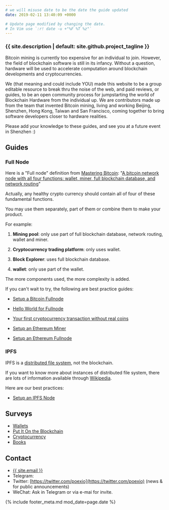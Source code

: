 ```yaml
---
# we will misuse date to be the date the guide updated
date: 2019-02-11 13:40:09 +0000

# Update page modified by changing the date.
# In Vim use `:r! date -u +"%F %T %z"`
---
```


### {{ site.description | default: site.github.project_tagline }}

Bitcoin mining is currently too expensive for an individual to join. However, the field of blockchain software is still in its infancy. Without a question, hardware will be used to accelerate computation around blockchain developments and cryptocurrencies.

We (that meaning and could include YOU) made this website to be a group editable resource to break thru the noise of the web, and paid reviews, or guides, to be an open community process for jumpstarting the world of Blockchain Hardware from the individual up. We are contributors made up from the team that invented Bitcoin mining, living and working Beijing, Shenzhen, Hong Kong, Taiwan and San Francisco, coming together to bring software developers closer to hardware realities.

Please add your knowledge to these guides, and see you at a future event in Shenzhen :)


## Guides

### Full Node

Here is a "Full node" definition from [Mastering Bitcoin](https://github.com/bitcoinbook/bitcoinbook): 
 "[A bitcoin network node with all four functions: wallet, miner, full blockchain database, and network routing](https://github.com/bitcoinbook/bitcoinbook/blob/develop/ch08.asciidoc#full_node_reference)"

Actually, any healthy crypto currency should contain all of four of these fundamental functions.

You may use them separately, part of them or combine them to make your product.

For example:

1. __Mining pool__: only use part of full blockchain database, network routing, wallet and miner.

2. __Cryptocurrency trading platform__: only uses wallet.

3. __Block Explorer__: uses full blockchain database.

4. __wallet__: only use part of the wallet.

The more components used, the more complexity is added.

If you can't wait to try, the following are best practice guides:


- [Setup a Bitcoin Fullnode](/guide/setup-bitcoin-fullnode)
- [Hello World for Fullnode](/guide/fullnode-helloworld)
- [Your first cryptocurrency transaction without real coins](/guide/testnet-guide.md)

- [Setup an Ethereum Miner](/guide/setup-ethereum-miner)
- [Setup an Ethereum Fullnode](/guide/setup-ethereum-fullnode)


### IPFS

IPFS is a [distributed file system](https://en.wikipedia.org/wiki/Clustered_file_system#Distributed_file_systems), not the blockchain.

If you want to know more about instances of distributed file system, there are lots of information available through [Wikipedia](https://en.wikipedia.org/wiki/List_of_file_systems#Distributed_file_systems).

Here are our best practices:

- [Setup an IPFS Node](/guide/setup-ipfs-node)

## Surveys

- [Wallets](/survey/wallets)
- [Put It On the Blockchain](/survey/put-it-on-the-blockchain)
- [Cryptocurrency](/survey/cryptocurrency)
- [Books](/survey/books)


## Contact

- <a href="mailto:{{ site.email }}">{{ site.email }}</a>
- Telegram: 
- Twitter: [https://twitter.com/poexio](https://twitter.com/poexio) (news & for public announcements)
- WeChat: Ask in Telegram or via e-mai for invite.

{% include footer_meta.md mod_date=page.date %}
